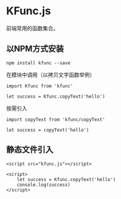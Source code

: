 # KFunc.js
前端常用的函数集合。

## 以NPM方式安装

```
npm install kfunc --save
```

<p>在模块中调用（以拷贝文字函数举例）</p>

```
import Kfunc from 'kfunc'

let success = Kfunc.copyText('hello')
```

<p>按需引入</p>

```
import copyText from 'kfunc/copyText'

let success = copyText('hello')
```

## 静态文件引入

```
<script src="kfunc.js"></script>

<script>
    let success = Kfunc.copyText('hello')
    console.log(success)
</script>
```